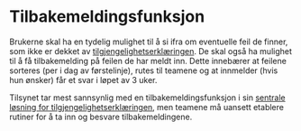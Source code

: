 # Tilbakemeldingsfunksjon

Brukerne skal ha en tydelig mulighet til å si ifra om eventuelle feil de finner, som ikke er dekket av [tilgjengelighetserklæringen](/hvordan-faa-det-til/tilgjengelighetserklæring.md). De skal også ha mulighet til å få tilbakemelding på feilen de har meldt inn. Dette innebærer at feilene sorteres (per i dag av førstelinje), rutes til teamene og at innmelder (hvis hun ønsker) får et svar i løpet av 3 uker.

Tilsynet tar mest sannsynlig med en tilbakemeldingsfunksjon i sin [sentrale løsning for tilgjengelighetserklæringen](https://uu.difi.no/nyhet/2020/07/tilgjengelegheitserklaering), men teamene må uansett etablere rutiner for å ta inn og besvare tilbakemeldingene.
